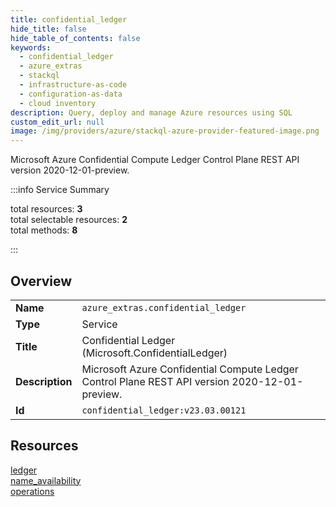 ```yaml
---
title: confidential_ledger
hide_title: false
hide_table_of_contents: false
keywords:
  - confidential_ledger
  - azure_extras
  - stackql
  - infrastructure-as-code
  - configuration-as-data
  - cloud inventory
description: Query, deploy and manage Azure resources using SQL
custom_edit_url: null
image: /img/providers/azure/stackql-azure-provider-featured-image.png
---
```

Microsoft Azure Confidential Compute Ledger Control Plane REST API version 2020-12-01-preview.  
    
:::info Service Summary

<div class="row">
<div class="providerDocColumn">
<span>total resources:&nbsp;<b>3</b></span><br />
<span>total selectable resources:&nbsp;<b>2</b></span><br />
<span>total methods:&nbsp;<b>8</b></span><br />
</div>
</div>

:::

## Overview
<table><tbody>
<tr><td><b>Name</b></td><td><code>azure_extras.confidential_ledger</code></td></tr>
<tr><td><b>Type</b></td><td>Service</td></tr>
<tr><td><b>Title</b></td><td>Confidential Ledger (Microsoft.ConfidentialLedger)</td></tr>
<tr><td><b>Description</b></td><td>Microsoft Azure Confidential Compute Ledger Control Plane REST API version 2020-12-01-preview.</td></tr>
<tr><td><b>Id</b></td><td><code>confidential_ledger:v23.03.00121</code></td></tr>
</tbody></table>

## Resources
<div class="row">
<div class="providerDocColumn">
<a href="/providers/azure_extras/confidential_ledger/ledger/">ledger</a><br />
<a href="/providers/azure_extras/confidential_ledger/name_availability/">name_availability</a><br />
</div>
<div class="providerDocColumn">
<a href="/providers/azure_extras/confidential_ledger/operations/">operations</a><br />
</div>
</div>
